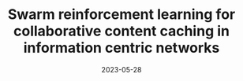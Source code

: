 ---
title: "Swarm reinforcement learning for collaborative content caching in information centric networks"
collection: publications
category: 2023
date: 2023-05-28
permalink: /publication/Swarm reinforcement learning for collaborative content caching in information centric networks
excerpt: 'Jiajin Yang, <strong><u>Lixing Chen</u></strong>, Junhua Tang, Jianhua Li, Wu Yang'
venue: 'IEEE International Conference on Communications'
paperurl: 'https://ieeexplore.ieee.org/abstract/document/10278917'
---